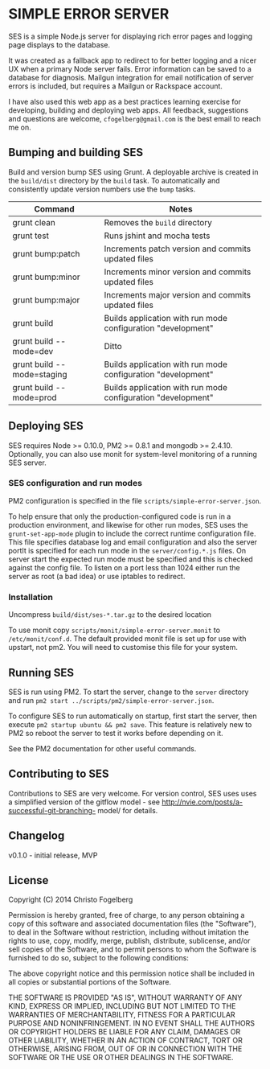 # SIMPLE ERROR SERVER

SES is a simple Node.js server for displaying rich error pages and logging page displays to the
database.

It was created as a fallback app to redirect to for better logging and a nicer UX when a primary
Node server fails. Error information can be saved to a database for diagnosis. Mailgun integration
for email notification of server errors is included, but requires a Mailgun or Rackspace account.

I have also used this web app as a best practices learning exercise for developing, building and
deploying web apps. All feedback, suggestions and questions are welcome, `cfogelberg@gmail.com`
is the best email to reach me on.

## Bumping and building SES

Build and version bump SES using Grunt. A deployable archive is created in the `build/dist`
directory by the `build` task. To automatically and consistently update version numbers use the
`bump` tasks.

Command                    | Notes
---------------------------|------------------------------------------------------------------------
grunt clean                | Removes the `build` directory
grunt test                 | Runs jshint and mocha tests
grunt bump:patch           | Increments patch version and commits updated files
grunt bump:minor           | Increments minor version and commits updated files
grunt bump:major           | Increments major version and commits updated files
grunt build                | Builds application with run mode configuration "development"
grunt build --mode=dev     | Ditto
grunt build --mode=staging | Builds application with run mode configuration "development"
grunt build --mode=prod    | Builds application with run mode configuration "development"

## Deploying SES

SES requires Node >= 0.10.0, PM2 >= 0.8.1 and mongodb >= 2.4.10. Optionally, you can also use monit
for system-level monitoring of a running SES server.

### SES configuration and run modes

PM2 configuration is specified in the file `scripts/simple-error-server.json`.

To help ensure that only the production-configured code is run in a production environment, and
likewise for other run modes, SES uses the `grunt-set-app-mode` plugin to include the correct
runtime configuration file. This file specifies database log and email configuration and also the
server portIt is specified for each run mode in the `server/config.*.js` files. On server start the
expected run mode must be specified and this is checked against the config file. To listen on a port
less than 1024 either run the server as root (a bad idea) or use iptables to redirect.

### Installation

Uncompress `build/dist/ses-*.tar.gz` to the desired location

To use monit  copy `scripts/monit/simple-error-server.monit` to `/etc/monit/conf.d`. The default
provided monit file is set up for use with upstart, not pm2. You will need to customise this file
for your system.

## Running SES

SES is run using PM2. To start the server, change to the `server` directory and run
`pm2 start ../scripts/pm2/simple-error-server.json`.

To configure SES to run automatically on startup, first start the server, then execute `pm2 startup
ubuntu && pm2 save`. This feature is relatively new to PM2 so reboot the server to test it works
before depending on it.

See the PM2 documentation for other useful commands.

## Contributing to SES

Contributions to SES are very welcome. For version control, SES uses uses a simplified version of
the gitflow model - see http://nvie.com/posts/a-successful-git-branching- model/ for details.

## Changelog

v0.1.0 - initial release, MVP

## License

Copyright (C) 2014 Christo Fogelberg

Permission is hereby granted, free of charge, to any person obtaining a copy of this software and
associated documentation files (the "Software"), to deal in the Software without restriction,
including without imitation the rights to use, copy, modify, merge, publish, distribute, sublicense,
and/or sell copies of the Software, and to permit persons to whom the Software is furnished to do
so, subject to the following conditions:

The above copyright notice and this permission notice shall be included in all copies or substantial
portions of the Software.

THE SOFTWARE IS PROVIDED "AS IS", WITHOUT WARRANTY OF ANY KIND, EXPRESS OR IMPLIED, INCLUDING BUT
NOT LIMITED TO THE WARRANTIES OF MERCHANTABILITY, FITNESS FOR A PARTICULAR PURPOSE AND
NONINFRINGEMENT. IN NO EVENT SHALL THE AUTHORS OR COPYRIGHT HOLDERS BE LIABLE FOR ANY CLAIM, DAMAGES
OR OTHER LIABILITY, WHETHER IN AN ACTION OF CONTRACT, TORT OR OTHERWISE, ARISING FROM, OUT OF OR IN
CONNECTION WITH THE SOFTWARE OR THE USE OR OTHER DEALINGS IN THE SOFTWARE.
